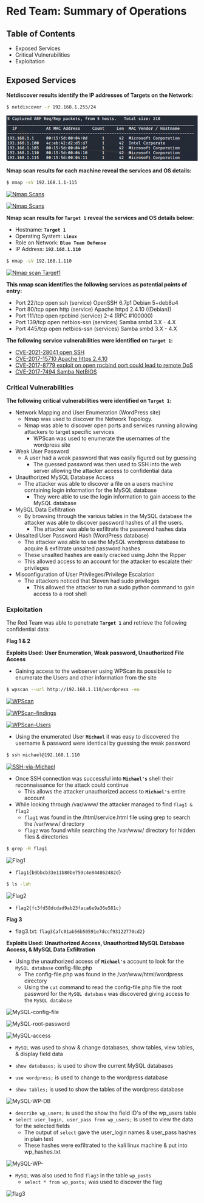 # Red Team: Summary of Operations

## Table of Contents
- Exposed Services
- Critical Vulnerabilities
- Exploitation

## Exposed Services

**Netdiscover results identify the IP addresses of Targets on the Network:**
```bash
$ netdiscover -r 192.168.1.255/24
```
[![Net Discovery](/Diagrams-and-Media/Network-Discovery.PNG)](https://github.com/srabbers/Final-Project/blob/main/Diagrams-and-Media/Network-Discovery.PNG)

**Nmap scan results for each machine reveal the services and OS details:**

```bash
$ nmap -sV 192.168.1.1-115
```
[![Nmap Scans](https://github.com/srabbers/Final-Project/blob/b449f8140afd116352dfcbdbb37690b17afc84aa/Diagrams-and-Media/nmap-services-scan1.PNG)](https://github.com/srabbers/Final-Project/blob/b449f8140afd116352dfcbdbb37690b17afc84aa/Diagrams-and-Media/nmap-services-scan1.PNG)  


[![Nmap Scans](https://github.com/srabbers/Final-Project/blob/b449f8140afd116352dfcbdbb37690b17afc84aa/Diagrams-and-Media/nmap-services-scan2.PNG)](https://github.com/srabbers/Final-Project/blob/b449f8140afd116352dfcbdbb37690b17afc84aa/Diagrams-and-Media/nmap-services-scan2.PNG)

**Nmap scan results for **`Target 1`** reveal the services and OS details below:**

   - Hostname: **`Target 1`**
   - Operating System: **`Linux`**
   - Role on Network: **`Blue Team Defense`** 
   - IP Address: **`192.168.1.110`**
 
 ```bash
$ nmap -sV 192.168.1.110
```
[![Nmap scan Target1](https://github.com/srabbers/Final-Project/blob/main/Diagrams-and-Media/nmap-Services-OS.PNG)](https://github.com/srabbers/Final-Project/blob/main/Diagrams-and-Media/nmap-Services-OS.PNG)

**This nmap scan identifies the following services as potential points of entry:**


   - Port 22/tcp open ssh (service) OpenSSH 6.7p1 Debian 5+deb8u4
   - Port 80/tcp open http (service) Apache httpd 2.4.10 ((Debian))
   - Port 111/tcp open rpcbind (service) 2-4 (RPC #100000)
   - Port 139/tcp open netbios-ssn (services) Samba smbd 3.X - 4.X
   - Port 445/tcp open netbios-ssn (services) Samba smbd 3.X - 4.X

**The following service vulnerabilities were identified on **`Target 1`**:**

 - [CVE-2021-28041 open SSH](https://nvd.nist.gov/vuln/detail/CVE-2021-28041)  
  - [CVE-2017-15710 Apache https 2.4.10](https://nvd.nist.gov/vuln/detail/CVE-2017-15710)
  - [CVE-2017-8779 exploit on open rpcbind port could lead to remote DoS](https://nvd.nist.gov/vuln/detail/CVE-2017-8779)  
  - [CVE-2017-7494 Samba NetBIOS](https://nvd.nist.gov/vuln/detail/CVE-2017-7494)  
### Critical Vulnerabilities 
**The following critical vulnerabilities were identified on **`Target 1`**:**
- Network Mapping and User Enumeration (WordPress site)
  - Nmap was used to discover the Network Topology.  
  - Nmap was able to discover open ports and services running allowing attackers to target specific services
    - WPScan was used to enumerate the usernames of the wordpress site
- Weak User Password
  -  A user had a weak password that was easily figured out by guessing
     -  The guessed password was then used to SSH into the web server allowing the attacker access to confidential data
- Unauthorized MySQL Database Access  
  - The attacker was able to discover a file on a users machine containing login information for the      MySQL database  
    - They were able to use the login information to gain access to the MySQL database  
- MySQL Data Exfiltration  
  - By browsing through the various tables in the MySQL database the attacker was able to discover password hashes of all the users.  
    - The attacker was able to exfiltrate the password hashes data
- Unsalted User Password Hash (WordPress database) 
  - The attacker was able to use the MySQL wordpress database to acquire & exfiltrate unsalted password hashes 
   - These unsalted hashes are easily cracked using John the Ripper
   - This allowed access to an account for the attacker to escalate their privileges 
- Misconfiguration of User Privileges/Privilege Escalation  
  - The attackers noticed that Steven had sudo privileges 
    - This allowed the attacker to run a sudo python command to gain access to a root shell
  
### Exploitation
The Red Team was able to penetrate **`Target 1`** and retrieve the following confidential data:

**Flag 1 & 2**

**Exploits Used: User Enumeration, Weak password, Unauthorized File Access**
  - Gaining access to the webserver using WPScan its possible to enumerate the Users and other information from the site
```bash
$ wpscan --url http://192.168.1.110/wordpress -eu
```  
  [![WPScan](https://github.com/srabbers/Final-Project/blob/57dcd6505154cc094521e6774a2725700501c7cb/Diagrams-and-Media/WPScan.PNG)](https://github.com/srabbers/Final-Project/blob/57dcd6505154cc094521e6774a2725700501c7cb/Diagrams-and-Media/WPScan.PNG)

  [![WPScan-findings](https://github.com/srabbers/Final-Project/blob/57dcd6505154cc094521e6774a2725700501c7cb/Diagrams-and-Media/WPScan-Findings.PNG)](https://github.com/srabbers/Final-Project/blob/57dcd6505154cc094521e6774a2725700501c7cb/Diagrams-and-Media/WPScan-Findings.PNG)

  [![WPScan-Users](https://github.com/srabbers/Final-Project/blob/57dcd6505154cc094521e6774a2725700501c7cb/Diagrams-and-Media/WPScan-Users.PNG)](https://github.com/srabbers/Final-Project/blob/57dcd6505154cc094521e6774a2725700501c7cb/Diagrams-and-Media/WPScan-Users.PNG)

  - Using the enumerated User **`Michael`** it was easy to discovered the username & password were identical by guessing the weak password 
  
   ```bash
  $ ssh michael@192.168.1.110
  ``` 
  [![SSH-via-Michael](https://github.com/srabbers/Final-Project/blob/57dcd6505154cc094521e6774a2725700501c7cb/Diagrams-and-Media/SSH-via-user-michael.PNG)](https://github.com/srabbers/Final-Project/blob/57dcd6505154cc094521e6774a2725700501c7cb/Diagrams-and-Media/SSH-via-user-michael.PNG)
  
  - Once SSH connection was successful into **`Michael's`** shell their reconnaissance for the attack could continue 
    - This allows the attacker unauthorized access to **`Michael's`** entire account
  - While looking through /var/www/ the attacker managed to find `flag1 & flag2`
    - `flag1` was found in the /html/service.html file using grep to search the /var/www/ directory
    - `flag2` was found while searching the /var/www/ directory for hidden files & directories
   
```bash
$ grep -R flag1
``` 
![Flag1](https://github.com/srabbers/Final-Project/blob/c5672d2a3cdf9f1e44b96f747d6e06aadb2caefa/Diagrams-and-Media/flag1.PNG)
  
 - `flag1{b9bbcb33e11b80be759c4e844862482d}`
  
```bash
$ ls -lah
``` 
![Flag2](https://github.com/srabbers/Final-Project/blob/1038224e318f03276c352bcc7361ddf85e832bd0/Diagrams-and-Media/flag2.PNG)

- `flag2{fc3fd58dcdad9ab23faca6e9a36e581c}`

**Flag 3**  
- flag3.txt: `flag3{afc01ab56b50591e7dccf93122770cd2}`
  
**Exploits Used: Unauthorized Access, Unauthorized MySQL Database Access, & MySQL Data Exfiltration**

  - Using the unauthorized access of **`Michael's`** account to look for the `MySQL database` config-file.php 
    - The config-file.php was found in the /var/www/html/wordpress directory 
    - Using the `cat` command to read the config-file.php file the root password for the `MySQL database` was discovered giving access to the `MySQL database`
    
![MySQL-config-file](https://github.com/srabbers/Final-Project/blob/a82bbc23f2e6292ef46ae1caa883eb9fde8b97f8/Diagrams-and-Media/MySQL-DB-config-file.PNG)

![MySQL-root-password](https://github.com/srabbers/Final-Project/blob/a82bbc23f2e6292ef46ae1caa883eb9fde8b97f8/Diagrams-and-Media/MySQL-DB-info.PNG)

![MySQL-access](https://github.com/srabbers/Final-Project/blob/772f596d6ecf7e99ad196c87b96dab3a7f39b835/Diagrams-and-Media/MySQL-Access.PNG)

  - `MySQL` was used to show & change databases, show tables, view tables, & display field data
    
  - `show databases;` is used to show the current MySQL databases
  - `use wordpress;` is used to change to the wordpress database
  - `show tables;` is used to show the tables of the wordpress database
    
  ![MySQL-WP-DB](https://github.com/srabbers/Final-Project/blob/772f596d6ecf7e99ad196c87b96dab3a7f39b835/Diagrams-and-Media/MySQL-wordpress-DB.PNG) 

  - `describe wp_users;` is used the show the field ID's of the wp_users table
  - `select user_login, user_pass from wp_users;` is used to view the data for the selected fields
      - The output of `select` gave the user_login names & user_pass hashes in plain text
      - These hashes were exfiltrated to the kali linux machine & put into wp_hashes.txt
  
  ![MySQL-WP-](https://github.com/srabbers/Final-Project/blob/772f596d6ecf7e99ad196c87b96dab3a7f39b835/Diagrams-and-Media/MySQL-wp_users.PNG)

  - `MySQL` was also used to find `flag3` in the table `wp_posts` 
    - `select * from wp_posts;`  was used to discover the flag 
  
  ![flag3](https://github.com/srabbers/Final-Project/blob/3dcaf420cedc6e31b1b4a6fc0a2da6a49d115be1/Diagrams-and-Media/flag3.PNG)

